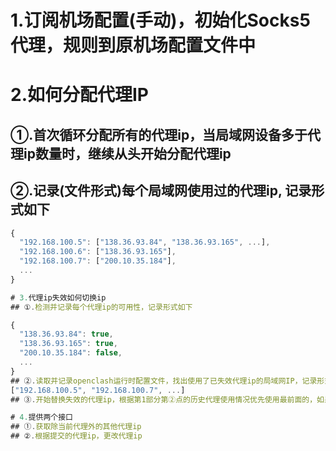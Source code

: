 # 1.订阅机场配置(手动)，初始化Socks5代理，规则到原机场配置文件中

# 2.如何分配代理IP
  ## ①.首次循环分配所有的代理ip，当局域网设备多于代理ip数量时，继续从头开始分配代理ip
  ## ②.记录(文件形式)每个局域网使用过的代理ip, 记录形式如下
  ```javascript
  {
    "192.168.100.5": ["138.36.93.84", "138.36.93.165", ...],
    "192.168.100.6": ["138.36.93.165"],
    "192.168.100.7": ["200.10.35.184"],
    ...
  }
  
# 3.代理ip失效如何切换ip
  ## ①.检测并记录每个代理ip的可用性，记录形式如下
  
  {
    "138.36.93.84": true,
    "138.36.93.165": true,
    "200.10.35.184": false,
    ...
  }
  ## ②.读取并记录openclash运行时配置文件，找出使用了已失效代理ip的局域网IP，记录形式如下
  ["192.168.100.5", "192.168.100.7", ...]
  ## ③.开始替换失效的代理ip，根据第1部分第②点的历史代理使用情况优先使用最前面的，如果历史代理里面没有可用代理，则按照负载均衡原则分配当前使用次数最少的代理ip使用，更新第1部分第②点

# 4.提供两个接口
  ## ①.获取除当前代理外的其他代理ip
  ## ②.根据提交的代理ip，更改代理ip